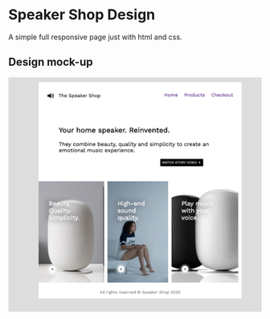# Speaker Shop Design

A simple full responsive page just with html and css.
## Design mock-up

![design](./images/mockup.png)


